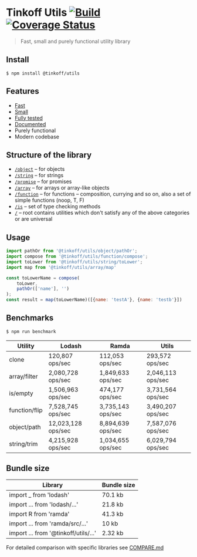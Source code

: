 # Tinkoff Utils [![Build](https://travis-ci.org/TinkoffCreditSystems/utils.js.svg?branch=master)](https://travis-ci.org/TinkoffCreditSystems/utils.js) [![Coverage Status](https://coveralls.io/repos/github/TinkoffCreditSystems/utils.js/badge.svg?branch=master&t=CdowK8)](https://coveralls.io/github/TinkoffCreditSystems/utils.js?branch=master)

> Fast, small and purely functional utility library

## Install
```
$ npm install @tinkoff/utils
```

## Features
- [Fast](#benchmarks)
- [Small](#bundle-size)
- [Fully tested](https://coveralls.io/github/TinkoffCreditSystems/utils.js)
- [Documented](https://tinkoffcreditsystems.github.io/utils.js)
- Purely functional
- Modern codebase

## Structure of the library
* [`/object`](https://github.com/TinkoffCreditSystems/utils.js/tree/master/src/object) – for objects
* [`/string`](https://github.com/TinkoffCreditSystems/utils.js/tree/master/src/string) – for strings
* [`/promise`](https://github.com/TinkoffCreditSystems/utils.js/tree/master/src/promise) – for promises
* [`/array`](https://github.com/TinkoffCreditSystems/utils.js/tree/master/src/array) – for arrays or array-like objects
* [`/function`](https://github.com/TinkoffCreditSystems/utils.js/tree/master/src/function) – for functions – composition, currying and so on, also a set of simple functions (noop, T, F)
* [`/is`](https://github.com/TinkoffCreditSystems/utils.js/tree/master/src/is) – set of type checking methods
* [`/`](https://github.com/TinkoffCreditSystems/utils.js/tree/master/src) – root contains utilities which don't satisfy any of the above categories or are universal

## Usage
```js
import pathOr from '@tinkoff/utils/object/pathOr';
import compose from '@tinkoff/utils/function/compose';
import toLower from '@tinkoff/utils/string/toLower';
import map from '@tinkoff/utils/array/map'

const toLowerName = compose(
    toLower,
    pathOr(['name'], '')
);
const result = map(toLowerName)([{name: 'testA'}, {name: 'testb'}])
```

## Benchmarks
```bash
$ npm run benchmark
```

| Utility | Lodash | Ramda | Utils |
| --- | --- | --- | --- |
| clone | 120,807 ops/sec | 112,053 ops/sec | 293,572 ops/sec |
| array/filter | 2,080,728 ops/sec | 1,849,633 ops/sec | 2,046,113 ops/sec |
| is/empty | 1,506,963 ops/sec | 474,177 ops/sec | 3,731,564 ops/sec |
| function/flip | 7,528,745 ops/sec | 3,735,143 ops/sec | 3,490,207 ops/sec |
| object/path | 12,023,128 ops/sec | 8,894,639 ops/sec | 7,587,076 ops/sec |
| string/trim | 4,215,928 ops/sec | 1,034,655 ops/sec | 6,029,794 ops/sec |

## Bundle size
| Library | Bundle size |
| --- | --- |
| import _ from 'lodash' | 70.1 kb |
| import ... from 'lodash/...' | 21.8 kb |
| import R from 'ramda' | 41.3 kb |
| import ... from 'ramda/src/...' | 10 kb |
| import ... from '@tinkoff/utils/...' | 2.32 kb |

For detailed comparison with specific libraries see [COMPARE.md](https://github.com/TinkoffCreditSystems/utils.js/tree/master/COMPARE.md)
